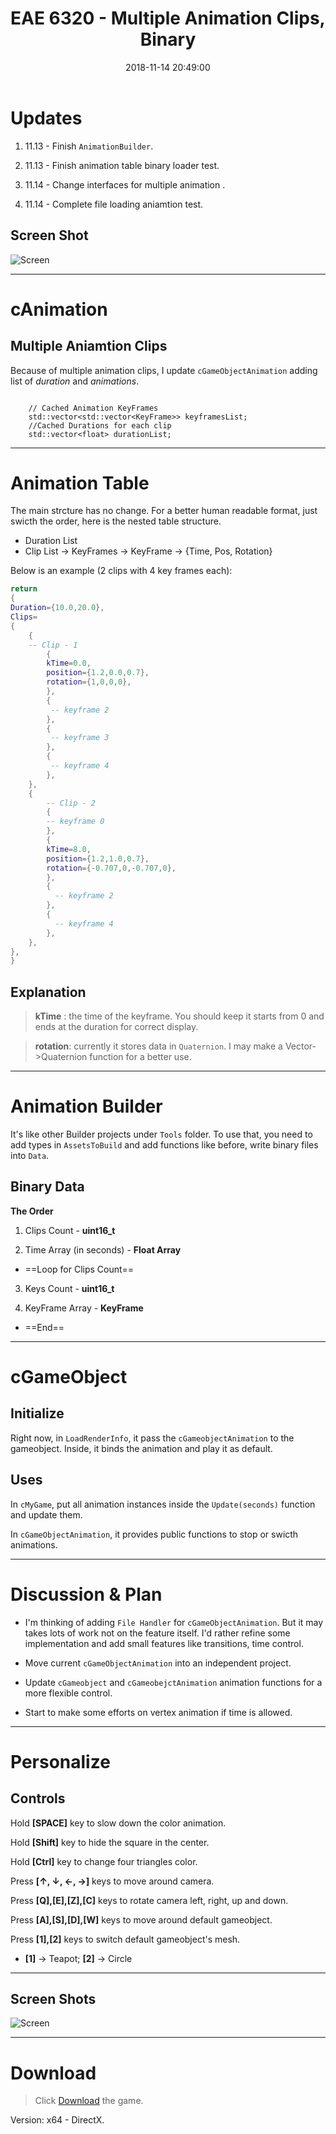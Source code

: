﻿---
title: EAE 6320  - Multiple Animation Clips, Binary  
date: 2018-11-14 20:49:00
tags: 
- Entertainment Arts Engineering 
- Graphics
- C++
- Animation
- Binary
- EAE 6320 
categories: 
- Game Engine
- Realtime Rendering
thumbnail: https://media.giphy.com/media/12kd8g767vzGXm/giphy.gif
toc: true
---

# Updates
1. 11.13 - Finish `AnimationBuilder`.

2. 11.13 - Finish animation table binary loader test.
	
3. 11.14 - Change interfaces for multiple animation . 

4. 11.14 - Complete file loading aniamtion test.


<!--more--> 

## Screen Shot

![Screen](https://chenmi-ink-1252570167.cos.na-siliconvalley.myqcloud.com/EAE6320/Output.gif)

***



# cAnimation

## Multiple Aniamtion Clips

Because of multiple animation clips, I update `cGameObjectAnimation` adding list of *duration* and *animations*.

```

	// Cached Animation KeyFrames
	std::vector<std::vector<KeyFrame>> keyframesList;
	//Cached Durations for each clip
	std::vector<float> durationList;

```

***

# Animation Table 

The main strcture has no change. For a better human readable format, just swicth the order, here is the nested table structure. 

- Duration List 
- Clip List -> KeyFrames -> KeyFrame -> {Time, Pos, Rotation} 

Below is an example (2 clips with 4 key frames each):

```Lua
return
{
Duration={10.0,20.0},
Clips=
{
	{
	-- Clip - 1
		{
		kTime=0.0,
		position={1.2,0.0,0.7},
		rotation={1,0,0,0},
		},
		{
		 -- keyframe 2
		},
		{
		 -- keyframe 3
		},
		{
		 -- keyframe 4
		},
	},	
	{
		-- Clip - 2
		{
	    -- keyframe 0
		},
		{
		kTime=8.0,
	    position={1.2,1.0,0.7},
		rotation={-0.707,0,-0.707,0},
		},
		{
		  -- keyframe 2
		},
		{
		  -- keyframe 4
		},
	},
},
}

```


## Explanation

> **kTime** : the time of the keyframe. You should keep it starts from 0 and ends at the duration for correct display.

> **rotation**: currently it stores data in `Quaternion`.  I may make a Vector->Quaternion function for a better use.  

***

# Animation Builder

It's like other Builder projects under `Tools` folder. To use that, you need to add types in `AssetsToBuild` and add functions like before, write binary files into `Data`. 

## Binary Data

**The Order**

1. Clips Count - **uint16_t**

2. Time Array (in seconds) -  **Float Array**

- ==Loop for Clips Count==

3. Keys Count - **uint16_t**

4. KeyFrame Array - **KeyFrame**

- ==End==



***
# cGameObject

## Initialize

Right now, in `LoadRenderInfo`, it pass the `cGameobjectAnimation` to the gameobject. Inside, it binds the animation and play it as default. 

## Uses

In `cMyGame`, put all animation instances inside the `Update(seconds)` function and update them. 

In `cGameObjectAnimation`, it provides public functions to stop or swicth animations.

***
# Discussion & Plan

- I'm thinking of adding `File Handler` for `cGameObjectAnimation`. But it may takes lots of work not on the feature itself. I'd rather refine some implementation and add small features like transitions, time control.

- Move current `cGameObjectAnimation` into an independent project.

- Update `cGameobject` and `cGameobejctAnimation` animation functions for a more flexible control. 


- Start to make some efforts on vertex animation if time is allowed.


***
# Personalize

## Controls

Hold **[SPACE]** key to slow down the color animation. 

Hold **[Shift]** key to hide the square in the center.

Hold **[Ctrl]** key to change four triangles color.

Press **[↑, ↓, ←, →]** keys to move around camera. 

Press **[Q],[E],[Z],[C]** keys to rotate camera left, right, up and down.

Press **[A],[S],[D],[W]** keys to move around default gameobject.

Press **[1],[2]** keys to switch default gameobject's mesh. 
- **[1]** -> Teapot; **[2]** -> Circle

***

## Screen Shots

![Screen](https://chenmi-ink-1252570167.cos.na-siliconvalley.myqcloud.com/EAE6320/Output.gif)


***


# Download

> Click [Download](https://chenmi-ink-1252570167.cos.na-siliconvalley.myqcloud.com/EAE6320Zip/A11MyGame_.zip) the game.

Version: x64 - DirectX.


